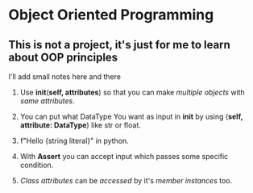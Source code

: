 # Object Oriented Programming

## This is not a project, it's just for me to learn about OOP principles

I'll add small notes here and there 

  1. Use __init__(**self, attributes**) so that you can make *multiple objects* with *same attributes*.

  2. You can put what DataType You want as input in __init__ by using (**self, attribute: DataType**) like str or float.

  3. f"Hello {string literal}" in python.

  4. With **Assert** you can accept input which passes some specific condition.

  5. *Class attributes* can be *accessed* by it's *member instances* too.

